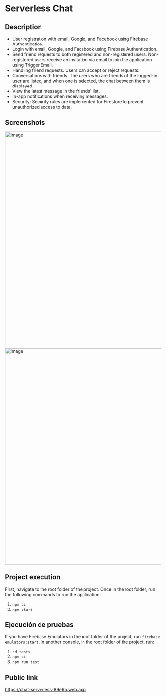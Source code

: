 # Serverless Chat

## Description

- User registration with email, Google, and Facebook using Firebase Authentication.
- Login with email, Google, and Facebook using Firebase Authentication.
- Send friend requests to both registered and non-registered users. Non-registered users receive an invitation via email to join the application using Trigger Email.
- Handling friend requests. Users can accept or reject requests.
- Conversations with friends. The users who are friends of the logged-in user are listed, and when one is selected, the chat between them is displayed.
- View the latest message in the friends' list.
- In-app notifications when receiving messages.
- Security: Security rules are implemented for Firestore to prevent unauthorized access to data.

## Screenshots

<img width="700" alt="image" src="https://github.com/santitopo/serverless-chat-firebase/assets/43559181/f2c82386-36dc-48b0-9c5b-296a352b6d83">

<img width="700" alt="image" src="https://github.com/santitopo/serverless-chat-firebase/assets/43559181/98a4e76c-4d3a-41d7-adc6-acd625ebc6d9">




## Project execution

First, navigate to the root folder of the project.
Once in the root folder, run the following commands to run the application:

1.  `npm ci`
2.  `npm start`

## Ejecución de pruebas

If you have Firebase Emulators in the root folder of the project, run `firebase emulators:start`.
In another console, in the root folder of the project, run:

1. `cd tests`
2. `npm ci`
3. `npm run test`

## Public link

https://chat-serverless-89e6b.web.app
